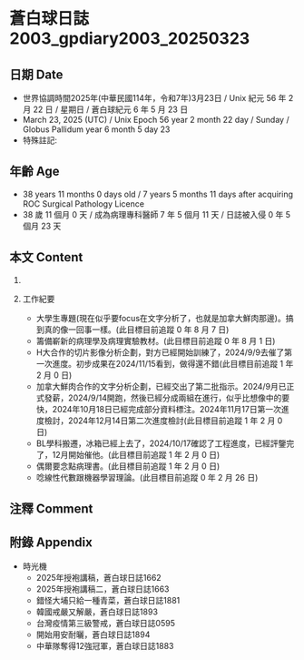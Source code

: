 [_metadata_:encoding]: - "utf-8"
[_metadata_:language]: - "zh-Hant-TW"
[_metadata_:fileformat]: - "markdown"
[_metadata_:MIME_type]: - "text/plain"
[_metadata_:markdown_version]: - "commonmark version 0.30"
[_metadata_:markdown_spec]: - "https://spec.commonmark.org/0.30/"

# 蒼白球日誌2003_gpdiary2003_20250323 #

## 日期 Date ##

* 世界協調時間2025年(中華民國114年，令和7年)3月23日 / Unix 紀元 56 年 2 月 22 日 / 星期日 / 蒼白球紀元 6 年 5 月 23 日
* March 23, 2025 (UTC) / Unix Epoch 56 year 2 month 22 day / Sunday / Globus Pallidum year 6 month 5 day 23
* 特殊註記:

## 年齡 Age ##

* 38 years 11 months 0 days old / 7 years 5 months 11 days after acquiring ROC Surgical Pathology Licence
* 38 歲 11 個月 0 天 / 成為病理專科醫師 7 年 5 個月 11 天 / 日誌被入侵 0 年 5 個月 23 天

## 本文 Content ##

1. 

2. 工作紀要

    - 大學生專題(現在似乎要focus在文字分析了，也就是加拿大鮮肉那邊)。搞到真的像一回事一樣。(此目標目前追蹤 0 年 8 月 7 日)
    - 籌備嶄新的病理學及病理實驗教材。(此目標目前追蹤 0 年 8 月 1 日)
    - H大合作的切片影像分析企劃，對方已經開始訓練了，2024/9/9去催了第一次進度。初步成果在2024/11/15看到，做得還不錯(此目標目前追蹤 1 年 2 月 0 日)
    - 加拿大鮮肉合作的文字分析企劃，已經交出了第二批指示。2024/9月已正式發薪，2024/9/14開跑，然後已經分成兩組在進行，似乎比想像中的要快，2024年10月18日已經完成部分資料標注。2024年11月17日第一次進度檢討，2024年12月14日第二次進度檢討(此目標目前追蹤 1 年 2 月 0 日)
    - BL學科搬遷，冰箱已經上去了，2024/10/17確認了工程進度，已經評鑒完了，12月開始催他。(此目標目前追蹤 1 年 2 月 0 日)
    - 偶爾要念點病理書。(此目標目前追蹤 1 年 2 月 0 日)
    - 唸線性代數跟機器學習理論。(此目標目前追蹤 0 年 2 月 26 日)

## 注釋 Comment ##


## 附錄 Appendix ##

* 時光機
    - 2025年授袍講稿，蒼白球日誌1662
    - 2025年授袍講稿二，蒼白球日誌1663
    - 錯怪大埔只給一種青菜，蒼白球日誌1881
    - 韓國戒嚴又解嚴，蒼白球日誌1893
    - 台灣疫情第三級警戒，蒼白球日誌0595
    - 開始用安耐曬，蒼白球日誌1894
    - 中華隊奪得12強冠軍，蒼白球日誌1883
